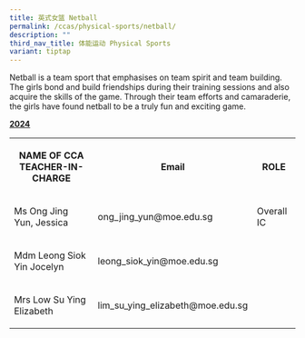 ```yaml
---
title: 英式女篮 Netball
permalink: /ccas/physical-sports/netball/
description: ""
third_nav_title: 体能运动 Physical Sports
variant: tiptap
---
```

<p>Netball is a team sport that emphasises on team spirit and team building. The girls bond and build friendships during their training sessions and also acquire the skills of the game. Through their team efforts and camaraderie, the girls have found netball to be a truly fun and exciting game.</p><p><strong><u>2024</u></strong></p><table><tbody><tr><th rowspan="1" colspan="1"><p>NAME OF CCA<br>TEACHER-IN-CHARGE</p></th><th rowspan="1" colspan="1"><p>Email</p></th><th rowspan="1" colspan="1"><p>ROLE</p></th></tr><tr><td rowspan="1" colspan="1"><p>Ms Ong Jing Yun, Jessica</p></td><td rowspan="1" colspan="1"><p>ong_jing_yun@moe.edu.sg</p></td><td rowspan="1" colspan="1"><p>Overall IC</p></td></tr><tr><td rowspan="1" colspan="1"><p>Mdm Leong Siok Yin Jocelyn</p></td><td rowspan="1" colspan="1"><p>leong_siok_yin@moe.edu.sg</p></td><td rowspan="1" colspan="1"><p></p></td></tr><tr><td rowspan="1" colspan="1"><p>Mrs Low Su Ying Elizabeth</p></td><td rowspan="1" colspan="1"><p>lim_su_ying_elizabeth@moe.edu.sg</p></td><td rowspan="1" colspan="1"><p></p></td></tr></tbody></table><p></p>